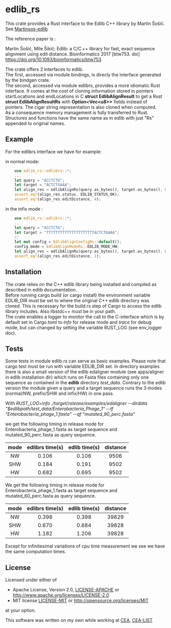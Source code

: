 # edlib_rs

This crate provides a Rust interface to the Edlib C++ library by Martin Šošić. See [Martinsos-edlib](https://github.com/Martinsos/edlib)

The reference paper is :

Martin Šošić, Mile Šikić; Edlib: a C/C ++ library for fast, exact sequence alignment using edit distance. Bioinformatics 2017 [btw753. doi] <https://doi.org/10.1093/bioinformatics/btw753>

The crate offers 2 interfaces to edlib.  
The first, accessed via module bindings, is direcly the interface generated by the bindgen crate.  
The second, accessed via module edlibrs, provides a more idiomatic Rust interface. It comes at the cost of cloning information stored in pointers startLocations and endLocations in C **struct EdlibAlignResult** to get a Rust **struct EdlibAlignResultRs** with **Option<Vec\<u8\>>** fields instead of pointers. The cigar string representation is also cloned when computed.  
As a consequence memory management is fully transferred to Rust.  
Structures and functions have the same name as in edlib with just "Rs" appended to original names.

## Example

For the edlibrs interface we have for example:

in normal mode:

```rust
    use edlib_rs::edlibrs::*;
    ...
    let query = "ACCTCTG";
    let target = "ACTCTGAAA";
    let align_res = edlibAlignRs(query.as_bytes(), target.as_bytes(), &EdlibAlignConfigRs::default());
    assert_eq!(align_res.status, EDLIB_STATUS_OK);
    assert_eq!(align_res.editDistance, 4);
```

in the infix mode :

```rust
    use edlib_rs::edlibrs::*;
    ...
    let query = "ACCTCTG";
    let target = "TTTTTTTTTTTTTTTTTTTTTACTCTGAAA";
    //
    let mut config = EdlibAlignConfigRs::default();
    config.mode = EdlibAlignModeRs::EDLIB_MODE_HW;
    let align_res = edlibAlignRs(query.as_bytes(), target.as_bytes(), &config);
    assert_eq!(align_res.editDistance, 1);
```

## Installation

The crate relies on the C++ edlib library being installed and compiled as described in edlib documentation.  
Before running cargo build (or cargo install) the environment variable EDLIB_DIR must be set to where the original C++ edlib directory was cloned. This is necessary for the build.rs step of Cargo to access the edlib library includes.
Also libstdc++ must be in your path.  
The crate enables a logger to monitor the call to the C-interface which is by default set in Cargo.toml to *info* for release mode and *trace* for debug mode, but can changed by setting the variable RUST_LOG (see env_logger doc).

## Tests

Some tests in module edlib.rs can serve as basic examples. Please note that cargo test must be run with variable EDLIB_DIR set.
In directory examples there is also a small version of the edlib edaligner module (see apps/aligner in edlib installation dir) which runs on
Fasta files containing only one sequence as contained in the **edlib** directory *test_data*. Contrary to the edlib version the module given a query and a target sequence runs the 3 modes (normal/NW, prefix/SHW and infix/HW) in one pass.

With *RUST_LOG=info ./target/release/examples/edaligner --dirdata  "$edlibpath/test_data/Enterobacteria_Phage_1" --tf "Enterobacteria_phage_1.fasta" --qf "mutated_90_perc.fasta"*

we get the following timing in release mode for Enterobacteria_phage_1.fasta as target sequence  and  mutated_90_perc.fasta as query sequence.

| mode    | edlibrs time(s) | edlib time(s) |  distance |
|  :---:  |     :---:       |  :------:     |  :----:   |
|  NW     |     0.106       |  0.106        |  9506     |
|  SHW    |     0.184       |  0.191        |  9502     |
|  HW     |     0.682       |  0.695        |  9502     |

We get the following timing in release mode for Enterobacteria_phage_1.fasta as target sequence  and  mutated_60_perc.fasta as query sequence.

| mode    | edlibrs time(s) | edlib time(s) |  distance |
|  :---:  |     :---:       |  :------:     |  :----:   |
|  NW     |     0.398       |  0.398        |  39829    |
|  SHW    |     0.670       |  0.684        |  39828    |
|  HW     |     1.182       |  1.206        |  39828    |

Except for infinitesimal variations of cpu time measurement we see we have the same computation times.

## License

Licensed under either of

* Apache License, Version 2.0, [LICENSE-APACHE](LICENSE-APACHE) or <http://www.apache.org/licenses/LICENSE-2.0>
* MIT license [LICENSE-MIT](LICENSE-MIT) or <http://opensource.org/licenses/MIT>

at your option.

This software was written on my own while working at [CEA](http://www.cea.fr/), [CEA-LIST](http://www-list.cea.fr/en/)
